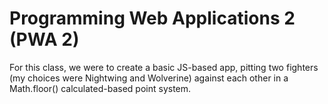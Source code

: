 # Programming Web Applications 2 (PWA 2)

For this class, we were to create a basic JS-based app, pitting two fighters (my choices were Nightwing and Wolverine) against each other in a Math.floor() calculated-based point system.
